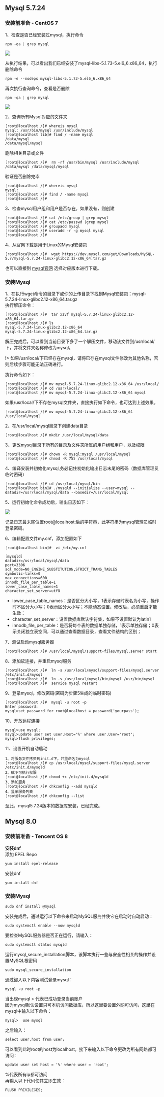 ## Mysql 5.7.24
### 安装前准备 - CentOS 7

1、检查是否已经安装过mysql，执行命令

```
rpm -qa | grep mysql
```

![](../../images/linux/mysql/mysql1.png)

从执行结果，可以看出我们已经安装了mysql-libs-5.1.73-5.el6_6.x86_64，执行删除命令

```
rpm -e --nodeps mysql-libs-5.1.73-5.el6_6.x86_64
```

再次执行查询命令，查看是否删除

```
rpm -qa | grep mysql
```

![](../../images/linux/mysql/mysql2.png)

2、查询所有Mysql对应的文件夹

```
[root@localhost /]# whereis mysql
mysql: /usr/bin/mysql /usr/include/mysql
[root@localhost lib]# find / -name mysql
/data/mysql
/data/mysql/mysql
```

删除相关目录或文件

```
[root@localhost /]#  rm -rf /usr/bin/mysql /usr/include/mysql /data/mysql /data/mysql/mysql 
```

验证是否删除完毕

```
[root@localhost /]# whereis mysql
mysql:
[root@localhost /]# find / -name mysql
[root@localhost /]# 
```

3、检查mysql用户组和用户是否存在，如果没有，则创建

```
[root@localhost /]# cat /etc/group | grep mysql
[root@localhost /]# cat /etc/passwd |grep mysql
[root@localhost /]# groupadd mysql
[root@localhost /]# useradd -r -g mysql mysql
[root@localhost /]# 
```

4、从官网下载是用于Linux的Mysql安装包

```
[root@localhost /]#  wget https://dev.mysql.com/get/Downloads/MySQL-5.7/mysql-5.7.24-linux-glibc2.12-x86_64.tar.gz
```

也可以直接到 [mysql官网](https://downloads.mysql.com/archives/community/) 选择对应版本进行下载。

### 安装Mysql

1、在执行wget命令的目录下或你的上传目录下找到Mysql安装包：mysql-5.7.24-linux-glibc2.12-x86_64.tar.gz  
执行解压命令：

```
[root@localhost /]#  tar xzvf mysql-5.7.24-linux-glibc2.12-x86_64.tar.gz
[root@localhost /]# ls
mysql-5.7.24-linux-glibc2.12-x86_64
mysql-5.7.24-linux-glibc2.12-x86_64.tar.gz
```

解压完成后，可以看到当前目录下多了一个解压文件，移动该文件到/usr/local/下，并将文件夹名称修改为mysql。

!> 如果/usr/local/下已经存在mysql，请将已存在mysql文件修改为其他名称，否则后续步骤可能无法正确进行。

执行命令如下：

```
[root@localhost /]# mv mysql-5.7.24-linux-glibc2.12-x86_64 /usr/local/
[root@localhost /]# cd /usr/local/
[root@localhost /]# mv mysql-5.7.24-linux-glibc2.12-x86_64 mysql
```

如果/usr/local/下不存在mysql文件夹，直接执行如下命令，也可达到上述效果。

```
[root@localhost /]# mv mysql-5.7.24-linux-glibc2.12-x86_64 /usr/local/mysql
```

2、在/usr/local/mysql目录下创建data目录

```
[root@localhost /]# mkdir /usr/local/mysql/data
```

3、更改mysql目录下所有的目录及文件夹所属的用户组和用户，以及权限

```
[root@localhost /]# chown -R mysql:mysql /usr/local/mysql
[root@localhost /]# chmod -R 755 /usr/local/mysql
```

4、编译安装并初始化mysql,务必记住初始化输出日志末尾的密码（数据库管理员临时密码）

```
[root@localhost /]# cd /usr/local/mysql/bin
[root@localhost bin]# ./mysqld --initialize --user=mysql --datadir=/usr/local/mysql/data --basedir=/usr/local/mysql
```

5、运行初始化命令成功后，输出日志如下：

![](../../images/linux/mysql/mysql3.png)

记录日志最末尾位置root@localhost:后的字符串，此字符串为mysql管理员临时登录密码。

6、编辑配置文件my.cnf，添加配置如下

```
[root@localhost bin]#  vi /etc/my.cnf

[mysqld]
datadir=/usr/local/mysql/data
port=3306
sql_mode=NO_ENGINE_SUBSTITUTION,STRICT_TRANS_TABLES
symbolic-links=0
max_connections=600
innodb_file_per_table=1
lower_case_table_names=1
character_set_server=utf8
```

* lower_case_table_names：是否区分大小写，1表示存储时表名为小写，操作时不区分大小写；0表示区分大小写；不能动态设置，修改后，必须重启才能生效：
* character_set_server：设置数据库默认字符集，如果不设置默认为latin1
* innodb_file_per_table：是否将每个表的数据单独存储，1表示单独存储；0表示关闭独立表空间，可以通过查看数据目录，查看文件结构的区别；

7、测试启动mysql服务器

```
[root@localhost /]# /usr/local/mysql/support-files/mysql.server start
```

8、添加软连接，并重启mysql服务

```
[root@localhost /]#  ln -s /usr/local/mysql/support-files/mysql.server /etc/init.d/mysql 
[root@localhost /]#  ln -s /usr/local/mysql/bin/mysql /usr/bin/mysql
[root@localhost /]#  service mysql restart
```

9、登录mysql，修改密码(密码为步骤5生成的临时密码)

```
[root@localhost /]#  mysql -u root -p
Enter password:
mysql>set password for root@localhost = password('yourpass');
```

10、开放远程连接

```
mysql>use mysql;
msyql>update user set user.Host='%' where user.User='root';
mysql>flush privileges;
```

11、设置开机自动启动

```
1、将服务文件拷贝到init.d下，并重命名为mysql
[root@localhost /]# cp /usr/local/mysql/support-files/mysql.server /etc/init.d/mysqld
2、赋予可执行权限
[root@localhost /]# chmod +x /etc/init.d/mysqld
3、添加服务
[root@localhost /]# chkconfig --add mysqld
4、显示服务列表
[root@localhost /]# chkconfig --list
```

至此，mysql5.7.24版本的数据库安装，已经完成。

## Mysql 8.0
### 安装前准备 - Tencent OS 8

**安装dnf**  
添加 EPEL Repo  
```shell
yum install epel-release
```
安装dnf
```shell
yum install dnf
```

### 安装Mysql

```shell
sudo dnf install @mysql
```

安装完成后，通过运行以下命令来启动MySQL服务并使它在启动时自动启动：  
```shell
sudo systemctl enable --now mysqld
```
要检查MySQL服务器是否正在运行，请输入：  
```shell
sudo systemctl status mysqld
```
运行mysql_secure_installation脚本，该脚本执行一些与安全性相关的操作并设置MySQL根密码  
```shell
sudo mysql_secure_installation
```
通过键入以下内容测试登录mysql：  
```shell
mysql -u root -p
```
当出现mysql > 代表已成功登录当前账户  
因为mysql默认设置只可本机访问数据库，所以这里要设置外网可访问，这里在mysql中输入以下命令：  
```shell
mysql>  use mysql
```
之后输入：  
```mysql
select user,host from user;
```
可以看到此时root的host为localhost，接下来输入以下命令更改为所有网路都可访问：  
```mysql
update user set host = '%' where user = 'root';
```
%代表所有ip都可访问  
再输入以下代码使其立即生效：  
```mysql
FLUSH PRIVILEGES;
```